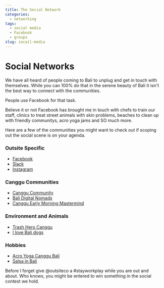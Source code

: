 ```yaml
---
title: The Social Network
categories:
  - networking
tags:
  - social media
  - Facebook
  - groups
slug: socail-media
---
```

# Social Networks

We have all heard of people coming to Bali to unplug and get in touch with themselves. While you can 100% do that in the serene beauty of Bali it isn't the best way to connect with the communities.

People use Facebook for that task.

Believe it or not Facebook has brought me in touch with chefs to train our staff, clinics to treat street animals with skin problems, beaches to clean up with friendly communitys, acro yoga jams and SO much more.

Here are a few of the communities you might want to check out if scoping out the social scene is on your agenda.

### Outsite Specific
* [Facebook](https://www.facebook.com/groups/1074583282684403)
* [Slack](outsiteco.slack.com)
* [Instagram](https://www.instagram.com/outsiteco/)

### Canggu Communities
* [Canggu Community](https://www.facebook.com/groups/canggucommunity/)
* [Bali Digital Nomads](https://www.facebook.com/events/197710090995785/)
* [Canggu Early Morning Mastermind](https://www.facebook.com/groups/1948177585216059/)

### Environment and Animals
* [Trash Hero Canggu](https://www.facebook.com/events/1594889167483146/)
* [I love Bali dogs](https://www.facebook.com/groups/ilovebalidogs/)

### Hobbies
* [Acro Yoga Canggu Bali](https://www.facebook.com/groups/1656753364548597/)
* [Salsa in Bali](https://www.facebook.com/groups/salsainbali/)

Before I forget give @outsiteco a #stayworkplay while you are out and about. Who knows, you might be entered to win something in the social contest we hold.